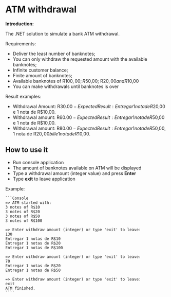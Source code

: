 # ATM withdrawal

**Introduction:**

The .NET solution to simulate a bank ATM withdrawal. 

Requirements: 
 - Deliver the least number of banknotes; 
 - You can only withdraw the requested amount with the available banknotes; 
 - Infinite customer balance; 
 - Finite amount of banknotes; 
 - Available banknotes of R$100,00; R$50,00; R$20,00 and R$10,00 
 - You can make withdrawals until banknotes is over
 
 Result examples: 
 - Withdrawal Amount: R$30.00 - Expected Result: Entregar 1 nota de R$20,00 e 1 nota de R$10,00. 
 - Withdrawal amount: R$60.00 - Expected Result: Entregar 1 nota de R$50,00 e 1 nota de R$10,00. 
 - Withdrawal amount: R$80.00 - Expected Result: Entregar 1 nota de R$50,00, 1 nota de R$20,00 bill e 1 nota de R$10,00.



## How to use it 

 - Run console application
 - The amount of banknotes available on ATM will be displayed
 - Type a withdrawal amount (integer value) and press **Enter**
 - Type **exit** to leave application
 
 Example:
 
	```Console
	=> ATM started with:
	3 notes of R$10
	3 notes of R$20
	3 notes of R$50
	3 notes of R$100

	=> Enter withdraw amount (integer) or type 'exit' to leave:
	130
	Entregar 1 notas de R$10
	Entregar 1 notas de R$20
	Entregar 1 notas de R$100

	=> Enter withdraw amount (integer) or type 'exit' to leave:
	70
	Entregar 1 notas de R$20
	Entregar 1 notas de R$50

	=> Enter withdraw amount (integer) or type 'exit' to leave:
	exit
	ATM finished.
	````
 

